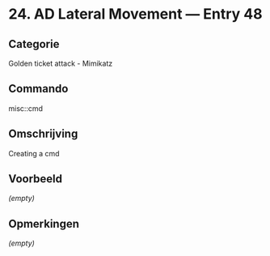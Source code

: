 # 24. AD Lateral Movement — Entry 48

## Categorie

Golden ticket attack - Mimikatz

## Commando

misc::cmd

## Omschrijving

Creating a cmd

## Voorbeeld

_(empty)_

## Opmerkingen

_(empty)_

